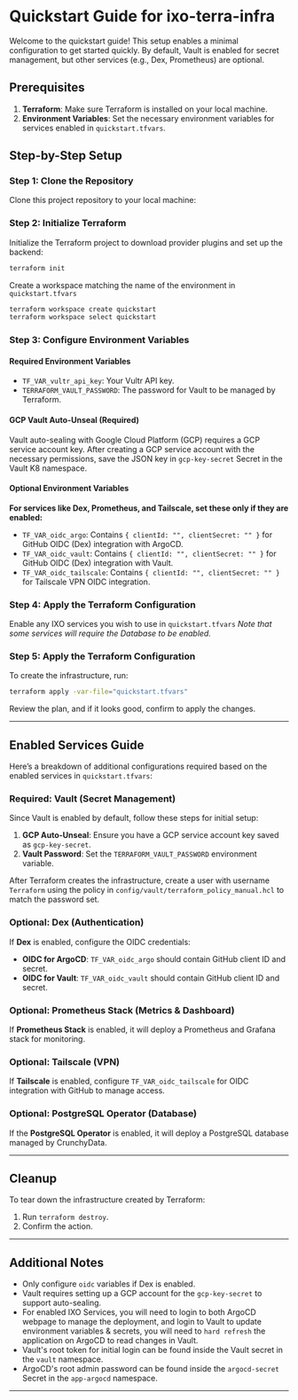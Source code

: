 
# Quickstart Guide for ixo-terra-infra

Welcome to the quickstart guide! This setup enables a minimal configuration to get started quickly. By default, Vault is enabled for secret management, but other services (e.g., Dex, Prometheus) are optional.

## Prerequisites

1. **Terraform**: Make sure Terraform is installed on your local machine.
2. **Environment Variables**: Set the necessary environment variables for services enabled in `quickstart.tfvars`.

## Step-by-Step Setup

### Step 1: Clone the Repository

Clone this project repository to your local machine:

### Step 2: Initialize Terraform

Initialize the Terraform project to download provider plugins and set up the backend:

```bash
terraform init
```
Create a workspace matching the name of the environment in `quickstart.tfvars`
```bash
terraform workspace create quickstart
terraform workspace select quickstart
```

### Step 3: Configure Environment Variables

#### Required Environment Variables

- `TF_VAR_vultr_api_key`: Your Vultr API key.
- `TERRAFORM_VAULT_PASSWORD`: The password for Vault to be managed by Terraform.

#### GCP Vault Auto-Unseal (Required)

Vault auto-sealing with Google Cloud Platform (GCP) requires a GCP service account key. After creating a GCP service account with the necessary permissions, save the JSON key in `gcp-key-secret` Secret in the Vault K8 namespace.

#### Optional Environment Variables

**For services like Dex, Prometheus, and Tailscale, set these only if they are enabled:**

- `TF_VAR_oidc_argo`: Contains `{ clientId: "", clientSecret: "" }` for GitHub OIDC (Dex) integration with ArgoCD.
- `TF_VAR_oidc_vault`: Contains `{ clientId: "", clientSecret: "" }` for GitHub OIDC (Dex) integration with Vault.
- `TF_VAR_oidc_tailscale`: Contains `{ clientId: "", clientSecret: "" }` for Tailscale VPN OIDC integration.

### Step 4: Apply the Terraform Configuration
Enable any IXO services you wish to use in `quickstart.tfvars`
*Note that some services will require the Database to be enabled.*
### Step 5: Apply the Terraform Configuration

To create the infrastructure, run:

```bash
terraform apply -var-file="quickstart.tfvars"
```

Review the plan, and if it looks good, confirm to apply the changes.

---

## Enabled Services Guide

Here’s a breakdown of additional configurations required based on the enabled services in `quickstart.tfvars`:

### Required: Vault (Secret Management)

Since Vault is enabled by default, follow these steps for initial setup:

1. **GCP Auto-Unseal**: Ensure you have a GCP service account key saved as `gcp-key-secret`.
2. **Vault Password**: Set the `TERRAFORM_VAULT_PASSWORD` environment variable.

After Terraform creates the infrastructure, create a user with username `Terraform` using the policy in `config/vault/terraform_policy_manual.hcl` to match the password set.

### Optional: Dex (Authentication)

If **Dex** is enabled, configure the OIDC credentials:

- **OIDC for ArgoCD**: `TF_VAR_oidc_argo` should contain GitHub client ID and secret.
- **OIDC for Vault**: `TF_VAR_oidc_vault` should contain GitHub client ID and secret.

### Optional: Prometheus Stack (Metrics & Dashboard)

If **Prometheus Stack** is enabled, it will deploy a Prometheus and Grafana stack for monitoring.

### Optional: Tailscale (VPN)

If **Tailscale** is enabled, configure `TF_VAR_oidc_tailscale` for OIDC integration with GitHub to manage access.

### Optional: PostgreSQL Operator (Database)

If the **PostgreSQL Operator** is enabled, it will deploy a PostgreSQL database managed by CrunchyData.

---

## Cleanup

To tear down the infrastructure created by Terraform:

1. Run `terraform destroy`.
2. Confirm the action.

---

## Additional Notes

- Only configure `oidc` variables if Dex is enabled.
- Vault requires setting up a GCP account for the `gcp-key-secret` to support auto-sealing.
- For enabled IXO Services, you will need to login to both ArgoCD webpage to manage the deployment, and login to Vault to update environment variables & secrets, you will need to `hard refresh` the application on ArgoCD to read changes in Vault.
- Vault's root token for initial login can be found inside the Vault secret in the `vault` namespace.
- ArgoCD's root admin password can be found inside the `argocd-secret` Secret in the `app-argocd` namespace.

---
